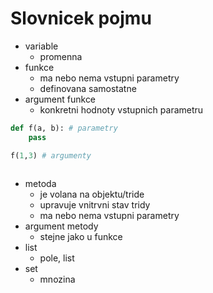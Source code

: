 # Slovnicek pojmu

 * variable
    * promenna
 * funkce
    * ma nebo nema vstupni parametry
    * definovana samostatne
 * argument funkce
    * konkretni hodnoty vstupnich parametru
```python
def f(a, b): # parametry
    pass

f(1,3) # argumenty
    
```
 * metoda
    * je volana na objektu/tride
    * upravuje vnitrvni stav tridy
    * ma nebo nema vstupni parametry
 * argument metody
    * stejne jako u funkce
 * list
    * pole, list
 * set
    * mnozina
 